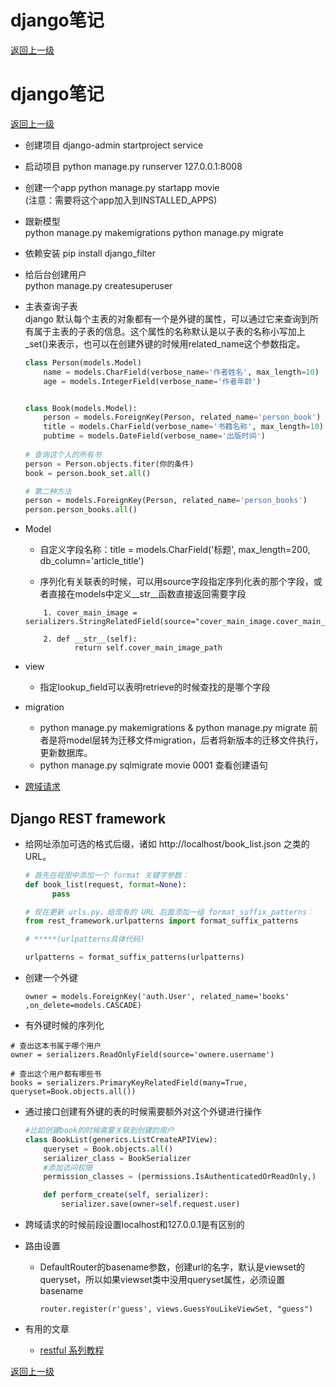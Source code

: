 

# django笔记

[返回上一级](../../README.md)



# django笔记

[返回上一级](../README.md)


* 创建项目 django-admin startproject service

* 启动项目 python manage.py runserver 127.0.0.1:8008


* 创建一个app python manage.py startapp movie   
    (注意：需要将这个app加入到INSTALLED_APPS)


* 跟新模型  
    python manage.py makemigrations 
    python manage.py migrate  
    
    
* 依赖安装
    pip install django_filter
    
* 给后台创建用户  
    python manage.py createsuperuser
    
    
* 主表查询子表  
    django 默认每个主表的对象都有一个是外键的属性，可以通过它来查询到所有属于主表的子表的信息。这个属性的名称默认是以子表的名称小写加上_set()来表示，也可以在创建外键的时候用related_name这个参数指定。
    ```python
    class Person(models.Model)
        name = models.CharField(verbose_name='作者姓名', max_length=10)
        age = models.IntegerField(verbose_name='作者年龄')


    class Book(models.Model):
        person = models.ForeignKey(Person, related_name='person_book')
        title = models.CharField(verbose_name='书籍名称', max_length=10)
        pubtime = models.DateField(verbose_name='出版时间')
      
    # 查询这个人的所有书
    person = Person.objects.fiter(你的条件)
    book = person.book_set.all()
  
    # 第二种方法
    person = models.ForeignKey(Person, related_name='person_books')
    person.person_books.all()
    ```

* Model
    * 自定义字段名称：title = models.CharField('标题', max_length=200, db_column='article_title')
    
    * 序列化有关联表的时候，可以用source字段指定序列化表的那个字段，或者直接在models中定义__str__函数直接返回需要字段
    ```
        1. cover_main_image = serializers.StringRelatedField(source="cover_main_image.cover_main_image_path")
        
        2. def __str__(self):
               return self.cover_main_image_path
    ```

* view
    * 指定lookup_field可以表明retrieve的时候查找的是哪个字段


* migration
    * python manage.py makemigrations & python manage.py migrate
前者是将model层转为迁移文件migration，后者将新版本的迁移文件执行，更新数据库。
    * python manage.py sqlmigrate movie 0001 查看创建语句



* [跨域请求](https://www.cnblogs.com/DI-DIAO/p/8977847.html)




## Django REST framework

*   给网址添加可选的格式后缀，诸如 http://localhost/book_list.json 之类的 URL。
    ```python
    # 首先在视图中添加一个 format 关键字参数：
    def book_list(request, format=None):
          pass
    
    # 现在更新 urls.py，给现有的 URL 后面添加一组 format_suffix_patterns：
    from rest_framework.urlpatterns import format_suffix_patterns
    
    # *****(urlpatterns具体代码)
    
    urlpatterns = format_suffix_patterns(urlpatterns)
    ```


*  创建一个外键  
    ```
    owner = models.ForeignKey('auth.User', related_name='books' ,on_delete=models.CASCADE)
    ```
    
*  有外键时候的序列化 
```
# 查出这本书属于哪个用户
owner = serializers.ReadOnlyField(source='ownere.username')

# 查出这个用户都有哪些书
books = serializers.PrimaryKeyRelatedField(many=True, queryset=Book.objects.all())
```


*  通过接口创建有外键的表的时候需要额外对这个外键进行操作  
    ```python
    #比如创建book的时候需要关联到创建的用户
    class BookList(generics.ListCreateAPIView):
        queryset = Book.objects.all()
        serializer_class = BookSerializer
        #添加访问权限
        permission_classes = (permissions.IsAuthenticatedOrReadOnly,)
    
        def perform_create(self, serializer):
            serializer.save(owner=self.request.user)
    ```





* 跨域请求的时候前段设置localhost和127.0.0.1是有区别的





* 路由设置  
    * DefaultRouter的basename参数，创建url的名字，默认是viewset的queryset，所以如果viewset类中没用queryset属性，必须设置basename  
       ```
       router.register(r'guess', views.GuessYouLikeViewSet, "guess")
       ```

    
    
    




* 有用的文章
    * [restful 系列教程](https://www.cnblogs.com/yuzhenjie/p/10361880.html)  
    
    
    
[返回上一级](../../README.md)


